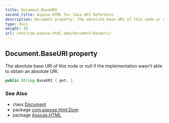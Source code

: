 ```yaml
---
title: Document.BaseURI
second_title: Aspose.HTML for Java API Reference
description: Document property. The absolute base URI of this node or null if the implementation wasnt able to obtain an absolute URI
type: docs
weight: 10
url: /net/com.aspose.html.dom/document/baseuri/
---
```

## Document.BaseURI property

The absolute base URI of this node or null if the implementation wasn't able to obtain an absolute URI.

```java
public String BaseURI { get; }
```

### See Also

* class [Document](../)
* package [com.aspose.html.Dom](../../document/)
* package [Aspose.HTML](../../../)
